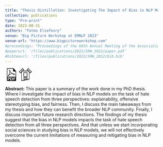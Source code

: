 ```yaml
---
title: "Thesis Distillation: Investigating The Impact of Bias in NLP Models on Hate Speech Detection"
collection: publications
type: "Pre-print"
date: 2023-08-31
authors: "Fatma Elsafoury"
venue: "Big Picture Workshop at EMNLP 2023"
venue-url: "https://www.bigpictureworkshop.com"
#proceedings: "Proceedings of the 60th Annual Meeting of the Association for Computational #Linguistics: Student Research Workshop"
#paperurl: '/files/publications/2022/SRW_2022/paper.pdf'
#bibtexurl: '/files/publications/2022/SRW_2022/bib.bib'
---
```

<a href="/files/publications/2023/Thesis_distillation/Thesis_distilation.pdf"><img src="/images/paper_symbol.png" alt="Link to paper" style="width:42px;height:42px;"></a>
<a href="/files/publications/2023/Thesis_distillation/Thesis_distillation_poster.pdf"><img src="/images/poster_symbol.png" alt="Link to poster" style="width:42px;height:42px;"></a>



**Abstract:** This paper is a summary of the work done in my PhD thesis. Where I investigate the impact of bias in NLP models on the task of hate speech detection from three perspectives: explainability, offensive stereotyping bias, and fairness. Then, I discuss the main takeaways from my thesis and how they can benefit the broader NLP community. Finally, I discuss important future research directions. The findings of my thesis suggest that the bias in NLP models impacts the task of hate speech detection from all three perspectives. And that unless we start incorporating social sciences in studying bias in NLP models, we will not effectively overcome the current limitations of measuring and mitigating bias in NLP models.